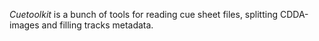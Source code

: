 *Cuetoolkit* is a bunch of tools for reading cue sheet files, splitting CDDA-images and filling tracks metadata.
